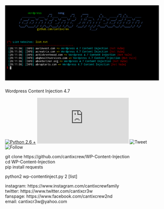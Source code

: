 <h1 align="center">
  <br>
  <a href="https://github.com/cantixcrew/WP-Content-Injection"><img src="https://github.com/cantixcrew/WP-Content-Injection/blob/main/Screenshot_20201106-223818~2.png" alt="WP Content Injection"></a>

</h1>

<div>
  <p>Wordpress Content Injection 4.7 </p>
</div>


[![Python 2.6 +](https://img.shields.io/badge/python-2.6-yellow.svg)](https://www.python.org/) 
![Size](https://img.shields.io/github/size/cantixcrew/WP-Content-Injection/README.md)
![Tweet](https://img.shields.io/twitter/url?style=social&url=https%3A%2F%2Ftwitter.com%2Fcantixcr3w)
![Follow](https://img.shields.io/twitter/follow/nenghaxor?label=Follow&style=social)

<div>
  <p>
git clone https://github.com/cantixcrew/WP-Content-Injection<br>
cd WP-Content-Injection<br>
pip install requests<br>

python2 wp-contentinject.py 2 [list]
</p>
</div>

<div>
  instagram: https://www.instagram.com/cantixcrewfamily<br>
  twitter: https://www.twitter.com/cantixcr3w<br>
  fanspage: https://www.facebook.com/cantixcrew2nd<br>
  email: cantixcr3w@yahoo.com</p>
</div>
